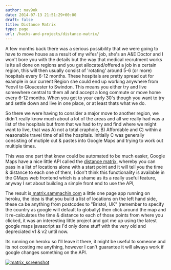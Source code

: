 ```yaml
---
author: nav9ok
date: 2014-07-13 21:51:29+00:00
draft: false
title: Distance Matrix
type: page
url: /hacks-and-projects/distance-matrix/
---
```


A few months back there was a serious possibility that we were going to have to move house as a result of my wifes' job, she's an A&E Doctor and I won't bore you with the details but the way that medical recrutment works is its all done on regions and you get allocated/offered a job in a certain region, this will then usually consist of 'rotating' around 5-6 (or more) hospitals every 6-12 months. These hospitals are pretty spread out for example in our current Region she could end up working anywhere from Yeovil to Gloucester to Swindon. This means you either try and live somewhere central to them all and accept a long commute or move home every 6-12 months. When you get to your early 30's though you want to try and settle down and live in one place, or at least thats what we do.

So there we were having to consider a major move to another region, we didn't really know much about a lot of the areas and all we really had was a list of the hospitals but from that we had to try and find where we might want to live, that was A) not a total craphole, B) Affordable and C) within a reasonable travel time of all the hospitals. Initially C was generally consisting of mutiple cut & pastes into Google Maps and trying to work out multiple times.

This was one part that knew could be automated to be much easier, Google Maps have a nice little API called the [distance matrix](https://www.google.co.uk/url?sa=t&rct=j&q=&esrc=s&source=web&cd=1&ved=0CCAQFjAA&url=https%3A%2F%2Fdevelopers.google.com%2Fmaps%2Fdocumentation%2Fdistancematrix&ei=3f7CU4LXC9Ty7AaRzoD4Bw&usg=AFQjCNG4uG--V0sCVmx4nca-Nb1afWIvfg&sig2=D62zMHAATmlAiYNb8aUqEw&bvm=bv.70810081,d.ZWU), whereby you can pass in a list of locations alone with a start point and it will tell you the time & distance to each one of them, I don't think this functionality is available in the GMaps web frontend which is a shame as its a really useful feature, anyway I set about building a simple front end to use the API,

The result is[ matrix.sammachin.com](http://matrix.sammachin.com) a little one page app running on heroku, the idea is that you build a list of locations on the left hand side, these ca be anything from postcodes to "Bristol, UK" (remember to specify the country as google will default to globally) then click around the map and it re-calculates the time & distance to each of those points from where you clicked, it was an interesting little project and got me up using the latest google maps javascript as I'd only done stuff with the very old and depreciated v1 & v2 until now.

Its running on heroku so I'll leave it there, it might be useful to someone and its not costing me anything, however I can't guarantee it will always work if google changes something on the API.

[![matrix_screenshot](http://sammachin.com/wp-content/uploads/2014/07/matrix_screenshot-1024x642.png)
](http://matrix.sammachin.com)


